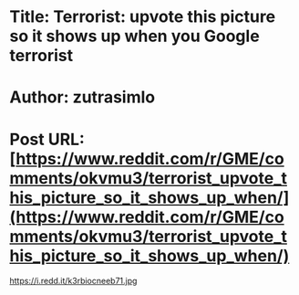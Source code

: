 # Title: Terrorist: upvote this picture so it shows up when you Google terrorist
# Author: zutrasimlo
# Post URL: [https://www.reddit.com/r/GME/comments/okvmu3/terrorist_upvote_this_picture_so_it_shows_up_when/](https://www.reddit.com/r/GME/comments/okvmu3/terrorist_upvote_this_picture_so_it_shows_up_when/)


https://i.redd.it/k3rbiocneeb71.jpg